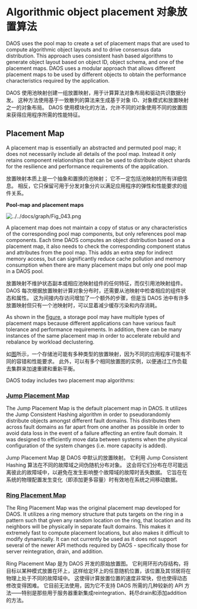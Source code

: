 <a id="10.2"></a>
# Algorithmic object placement 对象放置算法

DAOS uses the pool map to create a set of placement maps that are used to compute algorithmic object layouts and to drive consensus data distribution. This approach uses consistent hash based algorithms to generate object layout based on object ID, object schema, and one of the placement maps. DAOS uses a modular approach that allows different placement maps to be used by different objects to obtain the performance characteristics required by the application.

DAOS 使用池映射创建一组放置映射，用于计算算法对象布局和驱动共识数据分发。 这种方法使用基于一致散列的算法来生成基于对象 ID、对象模式和放置映射之一的对象布局。 DAOS 使用模块化的方法，允许不同的对象使用不同的放置图来获得应用程序所需的性能特征。

<a id="10.2.1"></a>
## Placement Map

A placement map is essentially an abstracted and permuted pool map; it does not necessarily include all details of the pool map. Instead it only retains component relationships that can be used to distribute object shards for the resilience and performance requirements of the application.

放置映射本质上是一个抽象和置换的池映射； 它不一定包括池映射的所有详细信息。 相反，它只保留可用于分发对象分片以满足应用程序的弹性和性能要求的组件关系。

<a id="f10.2"></a>

**Pool-map and placement maps**

![../../docs/graph/Fig_043.png](../../docs/graph/Fig_043.png "Pool-map and placement maps")

A placement map does not maintain a copy of status or any characteristics of the corresponding pool map components, but only references pool map components. Each time DAOS computes an object distribution based on a placement map, it also needs to check the corresponding component status and attributes from the pool map. This adds an extra step for indirect memory access, but can significantly reduce cache pollution and memory consumption when there are many placement maps but only one pool map in a DAOS pool.

放置映射不维护状态副本或相应池映射组件的任何特征，而仅引用池映射组件。 DAOS 每次根据放置映射计算对象分布时，还需要从池映射中检查相应的组件状态和属性。 这为间接内存访问增加了一个额外的步骤，但是当 DAOS 池中有许多放置映射但只有一个池映射时，可以显着减少缓存污染和内存消耗。

As shown in the <a href="#f10.2">figure</a>, a storage pool may have multiple types of placement maps because different applications can have various fault tolerance and performance requirements. In addition, there can be many instances of the same placement map in order to accelerate rebuild and rebalance by workload declustering.

如<a href="#f10.2">图</a>所示，一个存储池可能有多种类型的放置映射，因为不同的应用程序可能有不同的容错和性能要求。 此外，可以有多个相同放置图的实例，以便通过工作负载去集群来加速重建和重新平衡。

DAOS today includes two placement map algorithms:

### [Jump Placement Map](JUMP_MAP.md)

The Jump Placement Map is the default placement map in DAOS. It utilizes the Jump Consistent Hashing algorithm in order to pseudorandomly distribute objects amongst different fault domains. This distributes them across fault domains as far apart from one another as possible in order to avoid data loss in the event of a failure affecting an entire fault domain. It was designed to efficiently move data between systems when the physical configuration of the system changes (i.e. more capacity is added).

Jump Placement Map 是 DAOS 中默认的放置映射。 它利用 Jump Consistent Hashing 算法在不同的故障域之间伪随机分布对象。 这会将它们分布在尽可能远离彼此的故障域中，以避免在发生影响整个故障域的故障时丢失数据。 它旨在在系统的物理配置发生变化（即添加更多容量）时有效地在系统之间移动数据。

### [Ring Placement Map](RING_MAP.md)

The Ring Placement Map was the original placement map developed for DAOS. It utilizes a ring memory structure that puts targets on the ring in a pattern such that given any random location on the ring, that location and its neighbors will be physically in separate fault domains. This makes it extremely fast to compute placement locations, but also makes it difficult to modify dynamically. It can not currently be used as it does not support several of the newer API methods required by DAOS - specifically those for server reintegration, drain, and addition.

Ring Placement Map 是为 DAOS 开发的原始放置图。 它利用环形内存结构，将目标以某种模式放置在环上，这样给定环上的任意随机位置，该位置及其邻居将在物理上处于不同的故障域中。 这使得计算放置位置的速度非常快，但也使得动态修改变得困难。 它目前无法使用，因为它不支持 DAOS 所需的几种较新的 API 方法——特别是那些用于服务器重新集成reintegration、耗尽drain和添加addition的方法。

